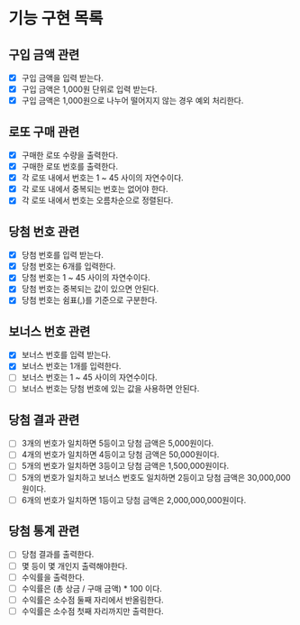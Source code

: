 # 기능 구현 목록

## 구입 금액 관련

- [x] 구입 금액을 입력 받는다.
- [x] 구입 금액은 1,000원 단위로 입력 받는다.
- [x] 구입 금액은 1,000원으로 나누어 떨어지지 않는 경우 예외 처리한다.

## 로또 구매 관련

- [x] 구매한 로또 수량을 출력한다.
- [x] 구매한 로또 번호를 출력한다.
- [x] 각 로또 내에서 번호는 1 ~ 45 사이의 자연수이다.
- [x] 각 로또 내에서 중복되는 번호는 없어야 한다.
- [x] 각 로또 내에서 번호는 오름차순으로 정렬된다.

## 당첨 번호 관련

- [x] 당첨 번호를 입력 받는다.
- [x] 당첨 번호는 6개를 입력한다.
- [x] 당첨 번호는 1 ~ 45 사이의 자연수이다.
- [x] 당첨 번호는 중복되는 값이 있으면 안된다.
- [x] 당첨 번호는 쉼표(,)를 기준으로 구분한다.

## 보너스 번호 관련

- [x] 보너스 번호를 입력 받는다.
- [x] 보너스 번호는 1개를 입력한다.
- [ ] 보너스 번호는 1 ~ 45 사이의 자연수이다.
- [ ] 보너스 번호는 당첨 번호에 있는 값을 사용하면 안된다.

## 당첨 결과 관련

- [ ] 3개의 번호가 일치하면 5등이고 당첨 금액은 5,000원이다.
- [ ] 4개의 번호가 일치하면 4등이고 당첨 금액은 50,000원이다.
- [ ] 5개의 번호가 일치하면 3등이고 당첨 금액은 1,500,000원이다.
- [ ] 5개의 번호가 일치하고 보너스 번호도 일치하면 2등이고 당첨 금액은 30,000,000원이다.
- [ ] 6개의 번호가 일치하면 1등이고 당첨 금액은 2,000,000,000원이다.

## 당첨 통계 관련

- [ ] 당첨 결과를 출력한다.
- [ ] 몇 등이 몇 개인지 출력해야한다.
- [ ] 수익률을 출력한다.
- [ ] 수익률은 (총 상금 / 구매 금액) \* 100 이다.
- [ ] 수익률은 소수점 둘째 자리에서 반올림한다.
- [ ] 수익률은 소수점 첫째 자리까지만 출력한다.
